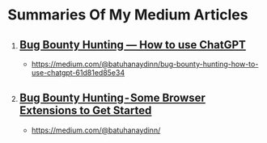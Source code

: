 # Summaries Of My Medium Articles

1. ## [Bug Bounty Hunting — How to use ChatGPT](https://github.com/Batuhanaydnn/summaries-of-my-medium-articles/blob/main/Bug%20Bounty%20Hunting%20%E2%80%94%20How%20to%20use%20ChatGPT.md)


    - https://medium.com/@batuhanaydinn/bug-bounty-hunting-how-to-use-chatgpt-61d81ed85e34


2. ## [Bug Bounty Hunting - Some Browser Extensions to Get Started]()


    - https://medium.com/@batuhanaydinn/
